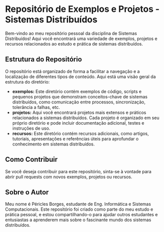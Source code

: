 # Repositório de Exemplos e Projetos - Sistemas Distribuídos

Bem-vindo ao meu repositório pessoal da disciplina de Sistemas Distribuídos! Aqui você encontrará uma variedade de exemplos, projetos e recursos relacionados ao estudo e prática de sistemas distribuídos.

## Estrutura do Repositório

O repositório está organizado de forma a facilitar a navegação e a localização de diferentes tipos de conteúdo. Aqui está uma visão geral da estrutura do diretório:

- **exemplos:** Este diretório contém exemplos de código, scripts e pequenos projetos que demonstram conceitos-chave de sistemas distribuídos, como comunicação entre processos, sincronização, tolerância a falhas, etc.
- **projetos:** Aqui você encontrará projetos mais extensos e práticos relacionados a sistemas distribuídos. Cada projeto é organizado em seu próprio diretório e pode incluir documentação adicional, testes e instruções de uso.
- **recursos:** Este diretório contém recursos adicionais, como artigos, tutoriais, apresentações e referências úteis para aprofundar o conhecimento em sistemas distribuídos.

## Como Contribuir

Se você deseja contribuir para este repositório, sinta-se à vontade para abrir pull requests com novos exemplos, projetos ou recursos. 
## Sobre o Autor

Meu nome é Péricles Borges, estudante de Eng. Informática e Sistemas Computacionais. 
Este repositório foi criado como parte do meu estudo e prática pessoal, e estou compartilhando-o para ajudar outros estudantes e entusiastas a aprenderem mais sobre o fascinante mundo dos sistemas distribuídos.

